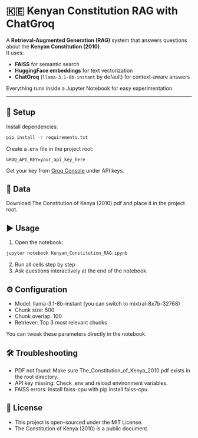 # 🇰🇪 Kenyan Constitution RAG with ChatGroq

A **Retrieval-Augmented Generation (RAG)** system that answers questions about the **Kenyan Constitution (2010)**.  
It uses:
- **FAISS** for semantic search  
- **HuggingFace embeddings** for text vectorization  
- **ChatGroq** (`llama-3.1-8b-instant` by default) for context-aware answers

Everything runs inside a Jupyter Notebook for easy experimentation.

---

## 🔧 Setup

Install dependencies:

```bash
pip install -r requirements.txt
```
Create a .env file in the project root:

```env
GROQ_API_KEY=your_api_key_here
```
Get your key from [Groq Console](https://console.groq.com) under API keys.

## 📄 Data
Download The Constitution of Kenya (2010) pdf and place it in the project root.

## ▶️ Usage
1. Open the notebook:
```bash
jupyter notebook Kenyan_Constitution_RAG.ipynb
```
2. Run all cells step by step
3. Ask questions interactively at the end of the notebook.

## ⚙️ Configuration
- Model: llama-3.1-8b-instant (you can switch to mixtral-8x7b-32768)
- Chunk size: 500
- Chunk overlap: 100
- Retriever: Top 3 most relevant chunks

You can tweak these parameters directly in the notebook.

## 🛠 Troubleshooting
- PDF not found: Make sure The_Constitution_of_Kenya_2010.pdf exists in the root directory.
- API key missing: Check .env and reload environment variables.
- FAISS errors: Install faiss-cpu with pip install faiss-cpu.

## 📜 License
- This project is open-sourced under the MIT License.
- The Constitution of Kenya (2010) is a public document.
